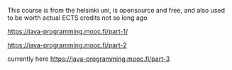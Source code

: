 This course is from the helsinki uni, is opensource and free, and also used to be worth actual ECTS credits not so long ago

https://java-programming.mooc.fi/part-1/

https://java-programming.mooc.fi/part-2

currently here https://java-programming.mooc.fi/part-3
